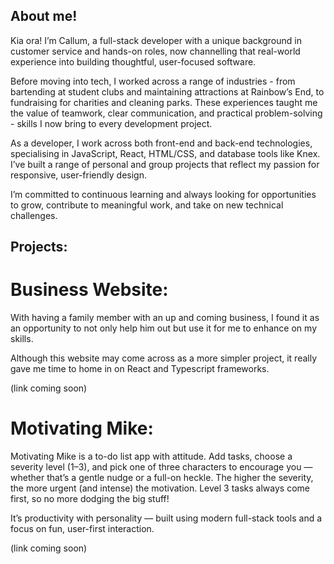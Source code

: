 ## About me!

Kia ora! I’m Callum, a full-stack developer with a unique background in customer service and hands-on roles, now channelling that real-world experience into building thoughtful, user-focused software.

Before moving into tech, I worked across a range of industries - from bartending at student clubs and maintaining attractions at Rainbow’s End, to fundraising for charities and cleaning parks. These experiences taught me the value of teamwork, clear communication, and practical problem-solving - skills I now bring to every development project.

As a developer, I work across both front-end and back-end technologies, specialising in JavaScript, React, HTML/CSS, and database tools like Knex. I’ve built a range of personal and group projects that reflect my passion for responsive, user-friendly design.

I’m committed to continuous learning and always looking for opportunities to grow, contribute to meaningful work, and take on new technical challenges.


## Projects:

# Business Website:

With having a family member with an up and coming business, I found it as an opportunity to not only help him out but use it for me to enhance on my skills. 

Although this website may come across as a more simpler project, it really gave me time to home in on React and Typescript frameworks. 

(link coming soon) 


# Motivating Mike:

Motivating Mike is a to-do list app with attitude. Add tasks, choose a severity level (1–3), and pick one of three characters to encourage you — whether that’s a gentle nudge or a full-on heckle. The higher the severity, the more urgent (and intense) the motivation. Level 3 tasks always come first, so no more dodging the big stuff!

It’s productivity with personality — built using modern full-stack tools and a focus on fun, user-first interaction.

(link coming soon)

<!--
**callum-bromley/callum-bromley** is a ✨ _special_ ✨ repository because its `README.md` (this file) appears on your GitHub profile.

Here are some ideas to get you started:

- 🔭 I’m currently working on ...
- 🌱 I’m currently learning ...
- 👯 I’m looking to collaborate on ...
- 🤔 I’m looking for help with ...
- 💬 Ask me about ...
- 📫 How to reach me: ...
- 😄 Pronouns: ...
- ⚡ Fun fact: ...
-->
